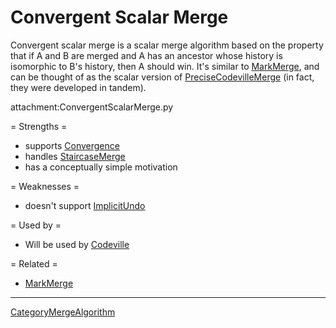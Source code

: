 # Convergent Scalar Merge

Convergent scalar merge is a scalar merge algorithm based on the property that if A and B are merged and A has an ancestor whose history is isomorphic to B's history, then A should win. It's similar to [MarkMerge](MarkMerge.md), and can be thought of as the scalar version of [PreciseCodevilleMerge](PreciseCodevilleMerge.md) (in fact, they were developed in tandem).

attachment:ConvergentScalarMerge.py

= Strengths =

  * supports [Convergence](Convergence.md)
  * handles [StaircaseMerge](StaircaseMerge.md)
  * has a conceptually simple motivation

= Weaknesses =

  * doesn't support [ImplicitUndo](ImplicitUndo.md)

= Used by =

  * Will be used by [Codeville](Codeville.md)

= Related =

  * [MarkMerge](MarkMerge.md)

----

[CategoryMergeAlgorithm](CategoryMergeAlgorithm.md)
